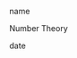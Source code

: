 <link href="../../whirlwind.css" rel="stylesheet">

<whirlheader>
    <p>name</p>
    <p>Number Theory</p>
    <p>date</p>
</whirlheader>

<!-- start typing here :) -->